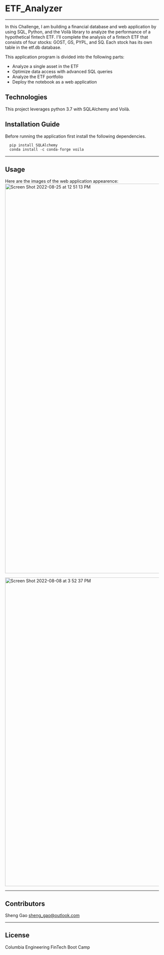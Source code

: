 # ETF_Analyzer
---
In this Challenge, I am building a financial database and web application by using SQL, Python, and the Voilà library to analyze the performance of a hypothetical fintech ETF. I'll complete the analysis of a fintech ETF that consists of four stocks: GOST, GS, PYPL, and SQ. Each stock has its own table in the etf.db database.

This application program is divided into the following parts:
- Analyze a single asset in the ETF
- Optimize data access with advanced SQL queries
- Analyze the ETF portfolio
- Deploy the notebook as a web application

## Technologies

This project leverages python 3.7 with SQLAlchemy and Voilà.


## Installation Guide

Before running the application first install the following dependencies.

```python
  pip install SQLAlchemy
  conda install -c conda-forge voila
```

---

## Usage

Here are the images of the web application appearence:
<img width="1276" alt="Screen Shot 2022-08-25 at 12 51 13 PM" src="https://user-images.githubusercontent.com/107383254/186724350-2351b984-8e4b-45af-8f37-82765d1224ff.png">


<img width="1011" alt="Screen Shot 2022-08-08 at 3 52 37 PM" src="https://user-images.githubusercontent.com/107383254/183502659-0b0a0436-f180-4a0c-8d1e-f9b6e93ec749.png">

---

## Contributors

Sheng Gao
sheng_gao@outlook.com

---

## License

Columbia Engineering FinTech Boot Camp
